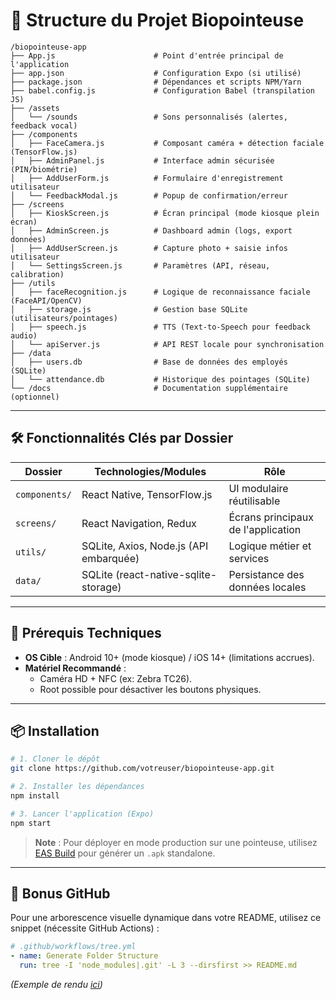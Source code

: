 # 📁 Structure du Projet Biopointeuse

```text
/biopointeuse-app
├── App.js                      # Point d'entrée principal de l'application
├── app.json                    # Configuration Expo (si utilisé)
├── package.json                # Dépendances et scripts NPM/Yarn
├── babel.config.js             # Configuration Babel (transpilation JS)
├── /assets                     
│   └── /sounds                 # Sons personnalisés (alertes, feedback vocal)
├── /components                 
│   ├── FaceCamera.js           # Composant caméra + détection faciale (TensorFlow.js)
│   ├── AdminPanel.js           # Interface admin sécurisée (PIN/biométrie)
│   ├── AddUserForm.js          # Formulaire d'enregistrement utilisateur
│   └── FeedbackModal.js        # Popup de confirmation/erreur
├── /screens                    
│   ├── KioskScreen.js          # Écran principal (mode kiosque plein écran)
│   ├── AdminScreen.js          # Dashboard admin (logs, export données)
│   ├── AddUserScreen.js        # Capture photo + saisie infos utilisateur
│   └── SettingsScreen.js       # Paramètres (API, réseau, calibration)
├── /utils                      
│   ├── faceRecognition.js      # Logique de reconnaissance faciale (FaceAPI/OpenCV)
│   ├── storage.js              # Gestion base SQLite (utilisateurs/pointages)
│   ├── speech.js               # TTS (Text-to-Speech pour feedback audio)
│   └── apiServer.js            # API REST locale pour synchronisation
├── /data                       
│   ├── users.db                # Base de données des employés (SQLite)
│   └── attendance.db           # Historique des pointages (SQLite)
└── /docs                       # Documentation supplémentaire (optionnel)
```

---

## 🛠 Fonctionnalités Clés par Dossier
| **Dossier**       | **Technologies/Modules**                     | **Rôle**                          |
|--------------------|---------------------------------------------|-----------------------------------|
| `components/`      | React Native, TensorFlow.js                 | UI modulaire réutilisable         |
| `screens/`         | React Navigation, Redux                     | Écrans principaux de l'application|
| `utils/`           | SQLite, Axios, Node.js (API embarquée)      | Logique métier et services        |
| `data/`            | SQLite (react-native-sqlite-storage)        | Persistance des données locales   |

---

## 🔧 Prérequis Techniques
- **OS Cible** : Android 10+ (mode kiosque) / iOS 14+ (limitations accrues).
- **Matériel Recommandé** : 
  - Caméra HD + NFC (ex: Zebra TC26).
  - Root possible pour désactiver les boutons physiques.

---

## 📦 Installation
```bash
# 1. Cloner le dépôt
git clone https://github.com/votreuser/biopointeuse-app.git

# 2. Installer les dépendances
npm install

# 3. Lancer l'application (Expo)
npm start
```

> **Note** : Pour déployer en mode production sur une pointeuse, utilisez [EAS Build](https://docs.expo.dev/build/setup/) pour générer un `.apk` standalone.

---

## 🌟 Bonus GitHub
Pour une arborescence visuelle dynamique dans votre README, utilisez ce snippet (nécessite GitHub Actions) :

```yaml
# .github/workflows/tree.yml
- name: Generate Folder Structure
  run: tree -I 'node_modules|.git' -L 3 --dirsfirst >> README.md
```

*(Exemple de rendu [ici](https://github.com/marketplace/actions/folder-structure-generator))*
